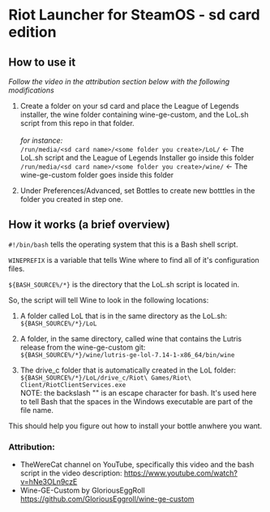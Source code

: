 # Riot Launcher for SteamOS - sd card edition

## How to use it <br/>

_Follow the video in the attribution section below with the following modifications_ <br/>

1) Create a folder on your sd card and place the League of Legends installer, the wine folder containing wine-ge-custom, and the LoL.sh script from this repo in that folder. <br/>  
_for instance:_  
`/run/media/<sd card name>/<some folder you create>/LoL/` <- The LoL.sh script and the League of Legends Installer go inside this folder  
`/run/media/<sd card name>/<some folder you create>/wine/` <- The wine-ge-custom folder goes inside this folder  

3) Under Preferences/Advanced, set Bottles to create new botttles in the folder you created in step one. <br/>

## How it works (a brief overview) <br/>

`#!/bin/bash` tells the operating system that this is a Bash shell script. <br/>

`WINEPREFIX` is a variable that tells Wine where to find all of it's configuration files. <br/>

`${BASH_SOURCE%/*}` is the directory that the LoL.sh script is located in. <br/>

So, the script will tell Wine to look in the following locations: <br/>

1) A folder called LoL that is in the same directory as the LoL.sh: <br/>
`${BASH_SOURCE%/*}/LoL` <br/>

2) A folder, in the same directory, called wine that contains the Lutris release from the wine-ge-custom git: <br/>
`${BASH_SOURCE%/*}/wine/lutris-ge-lol-7.14-1-x86_64/bin/wine` <br/>

3) The drive_c folder that is automatically created in the LoL folder: <br/>
`${BASH_SOURCE%/*}/LoL/drive_c/Riot\ Games/Riot\ Client/RiotClientServices.exe` <br/>
NOTE: the backslash "\" is an escape character for bash. It's used here to tell Bash that the spaces in the Windows executable are part of the file name.

This should help you figure out how to install your bottle anwhere you want.

### Attribution: <br/>
- TheWereCat channel on YouTube, specifically this video and the bash script in the video description: https://www.youtube.com/watch?v=hNe3OLn9czE
- Wine-GE-Custom by GloriousEggRoll https://github.com/GloriousEggroll/wine-ge-custom
